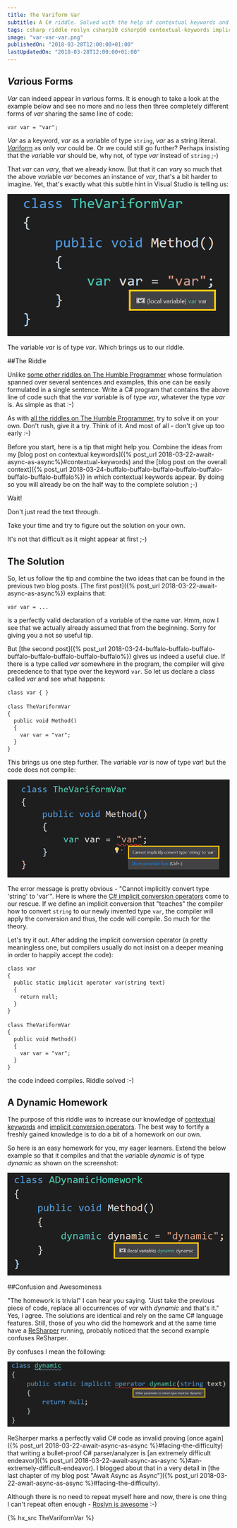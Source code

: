 ```yaml
---
title: The Variform Var
subtitle: A C# riddle. Solved with the help of contextual keywords and implicit conversion operators. 
tags: csharp riddle roslyn csharp30 csharp50 contextual-keywords implicit-conversion-operators
image: "var-var-var.png"
publishedOn: "2018-03-28T12:00:00+01:00"
lastUpdatedOn: "2018-03-28T12:00:00+01:00"
---
```

## *Var*ious Forms

*Var* can indeed appear in *var*ious forms. It is enough to take a look at the example below and see no more and no less then three completely different forms of *var* sharing the same line of code:

    var var = "var";

*Var* as a keyword, *var* as a *var*iable of type `string`, *var* as a string literal. [*Var*iform](https://www.merriam-webster.com/dictionary/variform) as only *var* could be. Or we could still go further? Perhaps insisting that the *var*iable *var* should be, why not, of type *var* instead of `string` ;-)

That *var* can *var*y, that we already know. But that it can *var*y so much that the above *var*iable *var* becomes an instance of *var*, that's a bit harder to imagine. Yet, that's exactly what this subtle hint in Visual Studio is telling us:

![Var var var](/resources/the-variform-var/var-var-var.png)

The *var*iable *var* is of type *var*. Which brings us to our riddle.

##The Riddle

Unlike [some other riddles on The Humble Programmer](/tags/riddle/) whose formulation spanned over several sentences and examples, this one can be easily formulated in a single sentence. Write a C# program that contains the above line of code such that the *var* *var*iable is of type *var*, whatever the type *var* is. As simple as that :-)

As with [all the riddles on The Humble Programmer](/tags/riddle/), try to solve it on your own. Don't rush, give it a try. Think of it. And most of all - don't give up too early :-)

Before you start, here is a tip that might help you. Combine the ideas from my [blog post on contextual keywords]({% post_url 2018-03-22-await-async-as-async%}#contextual-keywords) and the [blog post on the overall context]({% post_url 2018-03-24-buffalo-buffalo-buffalo-buffalo-buffalo-buffalo-buffalo-buffalo%}) in which contextual keywords appear. By doing so you will already be on the half way to the complete solution ;-)

Wait!

Don't just read the text through.

Take your time and try to figure out the solution on your own.

It's not that difficult as it might appear at first ;-)

## The Solution

So, let us follow the tip and combine the two ideas that can be found in the previous two blog posts. [The first post]({% post_url 2018-03-22-await-async-as-async%}) explains that:

    var var = ...

is a perfectly valid declaration of a *var*iable of the name *var*. Hmm, now I see that we actually already assumed that from the beginning. Sorry for giving you a not so useful tip.

But [the second post]({% post_url 2018-03-24-buffalo-buffalo-buffalo-buffalo-buffalo-buffalo-buffalo-buffalo%}) gives us indeed a useful clue. If there is a type called *var* somewhere in the program, the compiler will give precedence to that type over the keyword `var`. So let us declare a class called *var* and see what happens:

    class var { }

    class TheVariformVar
    {
      public void Method()
      {
        var var = "var";
      }
    }

This brings us one step further. The *var*iable *var* is now of type *var*! but the code does not compile:

![Cannot implicitly convert type 'string' to 'var'](/resources/the-variform-var/cannot-implicitly-convert-type-string-to-var.png)

The error message is pretty obvious - "Cannot implicitly convert type 'string' to 'var'". Here is where the [C# implicit conversion operators](https://docs.microsoft.com/en-us/dotnet/csharp/language-reference/keywords/implicit) come to our rescue. If we define an implicit conversion that "teaches" the compiler how to convert `string` to our newly invented type `var`, the compiler will apply the conversion and thus, the code will compile. So much for the theory.

Let's try it out. After adding the implicit conversion operator (a pretty meaningless one, but compilers usually do not insist on a deeper meaning in order to happily accept the code):

    class var
    {
      public static implicit operator var(string text)
      {
        return null;
      }
    }

    class TheVariformVar
    {
      public void Method()
      {
        var var = "var";
      }
    }

the code indeed compiles. Riddle solved :-)

## A Dynamic Homework

The purpose of this riddle was to increase our knowledge of [contextual keywords](https://docs.microsoft.com/en-us/dotnet/csharp/language-reference/keywords/index#contextual-keywords) and [implicit conversion operators](https://docs.microsoft.com/en-us/dotnet/csharp/language-reference/keywords/implicit). The best way to fortify a freshly gained knowledge is to do a bit of a homework on our own.

So here is an easy homework for you, my eager learners. Extend the below example so that it compiles and that the *var*iable *dynamic* is of type *dynamic* as shown on the screenshot:

![Dynamic dynamic dynamic](/resources/the-variform-var/dynamic-dynamic-dynamic.png)

##Confusion and Awesomeness

"The homework is trivial" I can hear you saying. "Just take the previous piece of code, replace all occurrences of *var* with *dynamic* and that's it." Yes, I agree. The solutions are identical and rely on the same C# language features. Still, those of you who did the homework and at the same time have a [ReSharper](https://www.jetbrains.com/resharper/) running, probably noticed that the second example confuses ReSharper.

By confuses I mean the following:

![Either parameter or return type must be dynamic](/resources/the-variform-var/either-parameter-or-return-type-must-be-dynamic.png)

ReSharper marks a perfectly valid C# code as invalid proving [once again]({% post_url 2018-03-22-await-async-as-async %}#facing-the-difficulty) that writing a bullet-proof C# parser/analyzer is [an extremely difficult endeavor]({% post_url 2018-03-22-await-async-as-async %}#an-extremely-difficult-endeavor). I blogged about that in a very detail in [the last chapter of my blog post "Await Async as Async"]({% post_url 2018-03-22-await-async-as-async %}#facing-the-difficulty).

Although there is no need to repeat myself here and now, there is one thing I can't repeat often enough - [Roslyn is awesome](https://github.com/ironcev/awesome-roslyn) :-) 

{% hx_src TheVariformVar %}